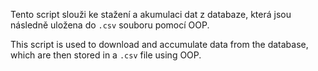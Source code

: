 Tento script slouži ke stažení a akumulaci dat z databaze, která jsou následně uložena do ```.csv``` souboru pomocí OOP.

This script is used to download and accumulate data from the database, which are then stored in a ```.csv``` file using OOP.
